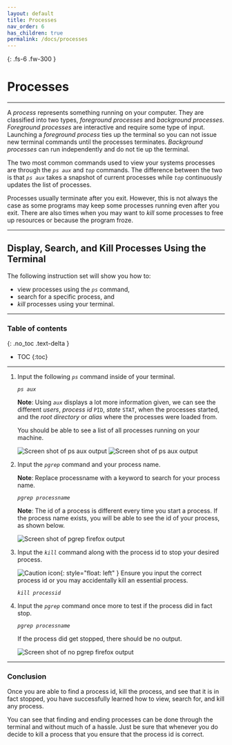 ```yaml
---
layout: default
title: Processes
nav_order: 6
has_children: true
permalink: /docs/processes
---
```


{: .fs-6 .fw-300 }

# Processes

---

A _process_ represents something running on your computer. They are classified into two types, _foreground processes_ and _background processes_. _Foreground processes_ are interactive and require some type of input. Launching a _foreground process_ ties up the terminal so you can not issue new terminal commands until the processes terminates. _Background processes_ can run independently and do not tie up the terminal.

The two most common commands used to view your systems processes are through the *`ps aux`* and *`top`* commands. The difference between the two is that *`ps aux`* takes a snapshot of current processes while *`top`* continuously updates the list of processes.

Processes usually terminate after you exit. However, this is not always the case as some programs may keep some processes running even after you exit. There are also times when you may want to _kill_ some processes to free up resources or because the program froze.

---

## Display, Search, and Kill Processes Using the Terminal

The following instruction set will show you how to:
* view processes using the *`ps`* command,
* search for a specific process, and
* _kill_ processes using your terminal.

---

### Table of contents
{: .no_toc .text-delta }
* TOC
{:toc}

---

1. Input the following *`ps`* command inside of your terminal.

    *`ps aux`*

    **Note**: Using *`aux`* displays a lot more information given, we can see the different _users_, _process id_ `PID`, _state_ `STAT`, when the processes started, and the _root directory_ or _alias_ where the processes were loaded from.

    You should be able to see a list of all processes running on your machine.

    ![Screen shot of ps aux output](https://github.com/dl90/linux-basics/blob/gh-pages/docs/images/processes/ps_aux_1.png?raw=true "ps aux output")
    ![Screen shot of ps aux output](https://github.com/dl90/linux-basics/blob/gh-pages/docs/images/processes/ps_aux_2.png?raw=true "ps aux output")


2. Input the *`pgrep`* command and your process name.

    **Note**: Replace processname with a keyword to search for your process name.

    *`pgrep processname`*

    **Note**: The id of a process is different every time you start a process. If the process name exists, you will be able to see the id of your process, as shown below.

    ![Screen shot of pgrep firefox output](https://github.com/dl90/linux-basics/blob/gh-pages/docs/images/processes/pgrep-firefox.png?raw=true "pgrep firefox output")

3. Input the *`kill`* command along with the process id to stop your desired process.

    ![Caution icon](https://github.com/dl90/linux-basics/blob/gh-pages/docs/images/icons/caution.png?raw=true "Caution"){: style="float: left" } Ensure you input the correct process id or you may accidentally kill an essential process.

    *`kill processid`*

4. Input the *`pgrep`* command once more to test if the process did in fact stop.

    *`pgrep processname`*

    If the process did get stopped, there should be no output.

    ![Screen shot of no pgrep firefox output](https://github.com/dl90/linux-basics/blob/gh-pages/docs/images/processes/pgrep-firefox-killed.png?raw=true "no pgrep firefox output")

---

### Conclusion

Once you are able to find a process id, kill the process, and see that it is in fact stopped, you have successfully learned how to view, search for, and kill any process.

You can see that finding and ending processes can be done through the terminal and without much of a hassle. Just be sure that whenever you do decide to kill a process that you ensure that the process id is correct.
